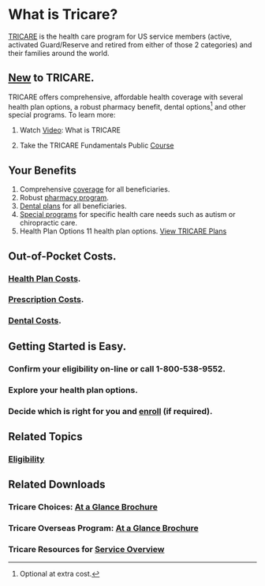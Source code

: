 # What is Tricare?

[TRICARE](http://www.tricare.mil/welcome/about.aspx) is the health care program for US service members (active,
activated Guard/Reserve and retired from either of those 2 categories)
and their families around the world.

## [New](http://www.tricare.mil/Welcome/About/New.aspx) to TRICARE.

TRICARE offers comprehensive, affordable health coverage with several
health plan options, a robust pharmacy benefit, dental options[^dental_options] and
other special programs. To learn more:

1. Watch [Video](http://www.youtube.com/watch?v=8d06l9DAe_s&feature=c4-overview-vl&list=PLxyTToD6yJ7FGlBi2vCf2fMrhDtoKXyFt): What is TRICARE

1. Take the TRICARE Fundamentals Public [Course](http://tricare.mil/tricareu/PublicCourses.aspx)

## Your Benefits

1. Comprehensive [coverage](http://tricare.mil/CoveredServices/SeeWhatsCovered.aspx) for all beneficiaries.
1. Robust [pharmacy program](http://tricare.mil/Pharmacy.aspx).
1. [Dental plans](http://tricare.mil/Dental.aspx) for all beneficiaries.
1. [Special programs](http://tricare.mil/Welcome/SpecialPrograms.aspx) for specific health care needs such as autism or chiropractic care.
1. Health Plan Options
    11 health plan options. [View TRICARE Plans](http://tricare.mil/Welcome/Plans.aspx)

## Out-of-Pocket Costs.

### [Health Plan Costs](http://tricare.mil/Costs/HealthPlanCosts.aspx).

### [Prescription Costs](http://tricare.mil/Costs/PrescriptionCosts.aspx).

### [Dental Costs](http://tricare.mil/Costs/DentalCosts.aspx).

## Getting Started is Easy.

### Confirm your eligibility on-line or call 1-800-538-9552.

### Explore your health plan options.

### Decide which is right for you and [enroll](http://tricare.mil/Welcome/Enroll.aspx) (if required).

## Related Topics

### [Eligibility](http://tricare.mil/Welcome/Eligibility.aspx)

## Related Downloads

### Tricare Choices: [At a Glance Brochure](http://tricare.mil/~/media/Files/TRICARE/Publications/BrochuresFlyers/Choices_Glance_BR.pdf)

### Tricare Overseas Program: [At a Glance Brochure](http://tricare.mil/~/media/Files/TRICARE/Publications/BrochuresFlyers/O_AtGlance_BR.pdf)

### Tricare Resources for [Service Overview](http://tricare.mil/~/media/Files/TRICARE/Publications/FactSheets/Resources_FS.pdf)



[^dental_options]: Optional at extra cost.
